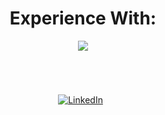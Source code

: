 
<div align="center">




# Experience With:
<p align="center">
  <a href="https://skillicons.dev">
    <img src="https://skillicons.dev/icons?i=js,java,c,cs,react,py,nodejs,docker" />
  </a>
</p>
<br>

#
[![LinkedIn](https://skillicons.dev/icons?i=linkedin)](https://www.linkedin.com/in/jonnyhendo/) &nbsp;
